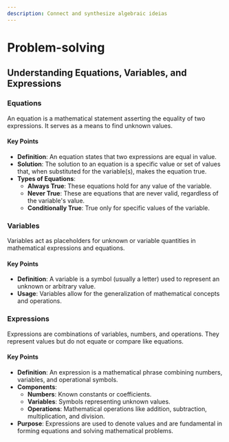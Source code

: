 ```yaml
---
description: Connect and synthesize algebraic ideias
---
```


# Problem-solving

## Understanding Equations, Variables, and Expressions

### Equations

An equation is a mathematical statement asserting the equality of two expressions. It serves as a means to find unknown values.

#### Key Points

* **Definition**: An equation states that two expressions are equal in value.
* **Solution**: The solution to an equation is a specific value or set of values that, when substituted for the variable(s), makes the equation true.
* **Types of Equations**:
  * **Always True**: These equations hold for any value of the variable.
  * **Never True**: These are equations that are never valid, regardless of the variable's value.
  * **Conditionally True**: True only for specific values of the variable.

### Variables

Variables act as placeholders for unknown or variable quantities in mathematical expressions and equations.

#### Key Points

* **Definition**: A variable is a symbol (usually a letter) used to represent an unknown or arbitrary value.
* **Usage**: Variables allow for the generalization of mathematical concepts and operations.

### Expressions

Expressions are combinations of variables, numbers, and operations. They represent values but do not equate or compare like equations.

#### Key Points

* **Definition**: An expression is a mathematical phrase combining numbers, variables, and operational symbols.
* **Components**:
  * **Numbers**: Known constants or coefficients.
  * **Variables**: Symbols representing unknown values.
  * **Operations**: Mathematical operations like addition, subtraction, multiplication, and division.
* **Purpose**: Expressions are used to denote values and are fundamental in forming equations and solving mathematical problems.







